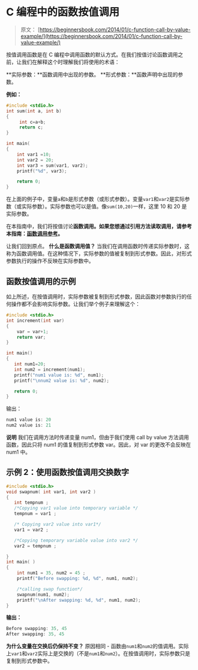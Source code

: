 # C 编程中的函数按值调用

> 原文： [https://beginnersbook.com/2014/01/c-function-call-by-value-example/](https://beginnersbook.com/2014/01/c-function-call-by-value-example/)

按值调用函数是在 C 编程中调用函数的默认方式。在我们按值讨论函数调用之前，让我们在解释这个时理解我们将使用的术语：

**实际参数：**函数调用中出现的参数。
**形式参数：**函数声明中出现的参数。

**例如：**

```c
#include <stdio.h>
int sum(int a, int b)
{
     int c=a+b;
     return c;
}

int main(
{
    int var1 =10;
    int var2 = 20;
    int var3 = sum(var1, var2);
    printf("%d", var3);

    return 0;
}
```

在上面的例子中，变量`a`和`b`是形式参数（或形式参数）。变量`var1`和`var2`是实际参数（或实际参数）。实际参数也可以是值。像`sum(10,20)`一样，这里 10 和 20 是实际参数。

在本指南中，我们将按值讨论**函数调用。如果您想通过引用方法读取调用，请参考本指南：[函数调用参考](https://beginnersbook.com/2014/01/c-function-call-by-reference-example/)。**

让我们回到原点。
**什么是函数调用值？**
当我们在调用函数时传递实际参数时，这称为函数调用值。在这种情况下，实际参数的值被复制到形式参数。因此，对形式参数执行的操作不反映在实际参数中。

## 函数按值调用的示例

如上所述，在按值调用时，实际参数被复制到形式参数，因此函数对参数执行的任何操作都不会影响实际参数。让我们举个例子来理解这个：

```c
#include <stdio.h>
int increment(int var)
{
    var = var+1;
    return var;
}

int main()
{
   int num1=20;
   int num2 = increment(num1);
   printf("num1 value is: %d", num1);
   printf("\nnum2 value is: %d", num2);

   return 0;
}

```

输出：

```c
num1 value is: 20
num2 value is: 21
```

**说明**
我们在调用方法时传递变量 num1，但由于我们使用 call by value 方法调用函数，因此只将 num1 的值复制到形式参数 var。因此，对 var 的更改不会反映在 num1 中。

## 示例 2：使用函数按值调用交换数字

```c
#include <stdio.h>
void swapnum( int var1, int var2 )
{
   int tempnum ;
   /*Copying var1 value into temporary variable */
   tempnum = var1 ;

   /* Copying var2 value into var1*/
   var1 = var2 ;

   /*Copying temporary variable value into var2 */
   var2 = tempnum ;

}
int main( )
{
    int num1 = 35, num2 = 45 ;
    printf("Before swapping: %d, %d", num1, num2);

    /*calling swap function*/
    swapnum(num1, num2);
    printf("\nAfter swapping: %d, %d", num1, num2);
}

```

**输出：**

```c
Before swapping: 35, 45
After swapping: 35, 45
```

**为什么变量在交换后仍保持不变？**
原因相同 - 函数由`num1`和`num2`的值调用。实际上`var1`和`var2`实际上是交换的（不是`num1`和`num2`）。在按值调用时，实际参数只是复制到形式参数中。